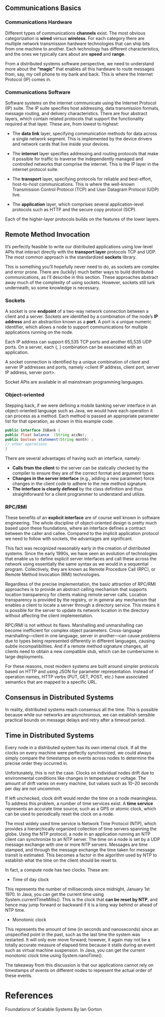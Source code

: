 
## Communications Basics

### Communications Hardware

Different types of communications **channels** exist. The most obvious categorization is **wired** versus 
**wireless**. For each category there are multiple network transmission hardware technologies that can ship bits 
from one machine to another. Each technology has different characteristics, and the ones we typically care about are 
**speed** and **range**.

From a distributed systems software perspective, we need to understand more about the **“magic”** that enables all this 
hardware to route messages from, say, my cell phone to my bank and back. This is where the Internet Protocol (IP) 
comes in.

### Communications Software

Software systems on the internet communicate using the Internet Protocol (IP) suite. The IP suite specifies host 
addressing, data transmission formats, message routing, and delivery characteristics. There are four abstract layers,
which contain related protocols that support the functionality required at that layer. These are, from lowest to 
highest:

- The **data link** layer, specifying communication methods for data across a single network segment. This is 
implemented by the device drivers and network cards that live inside your devices.

- The **internet** layer specifies addressing and routing protocols that make it possible for traffic to traverse the 
independently managed and controlled networks that comprise the internet. This is the IP layer in the internet protocol suite.

- The **transport** layer, specifying protocols for reliable and best-effort, host-to-host communications. This is 
where the well-known Transmission Control Protocol (TCP) and User Datagram Protocol (UDP) live.

- The **application** layer, which comprises several application-level protocols such as HTTP and the secure copy 
protocol (SCP).

Each of the higher-layer protocols builds on the features of the lower layers. 

## Remote Method Invocation

It’s perfectly feasible to write our distributed applications using low-level APIs that interact directly with the 
**transport layer** protocols TCP and UDP. The most common approach is the standardized **sockets** library.

This is something you’ll hopefully never need to do, as sockets are complex and error prone. There are (luckily) 
much better ways to build distributed communications, as I’ll describe in this section. These approaches abstract 
away much of the complexity of using sockets. However, sockets still lurk underneath, so some knowledge is necessary.

### Sockets

A socket is one **endpoint** of a two-way network connection between a client and a server. Sockets are identified by a 
combination of the node’s **IP address** and an abstraction known as a **port**. A port is a unique numeric identifier, 
which allows a node to support communications for multiple applications running on the node.

Each IP address can support 65,535 TCP ports and another 65,535 UDP ports. On a server, each {<IP Address>, <port>} 
combination can be associated with an application. 

A socket connection is identified by a unique combination of client and server IP addresses and ports, namely 
<client IP address, client port, server IP address, server port>.

Socket APIs are available in all mainstream programming languages. 

### Object-oriented

Stepping back, if we were defining a mobile banking server interface in an object-oriented language such as Java, we 
would have each operation it can process as a method. Each method is passed an appropriate parameter list for that 
operation, as shown in this example code:

```java
public interface IGBank {
public float balance  (String accNo);
public boolean statement(String month) ;
// other operations
}
```

There are several advantages of having such an interface, namely:

- **Calls from the client** to the server can be statically checked by the compiler to ensure they are of the correct 
format and argument types.
- **Changes in the server interface** (e.g., adding a new parameter) force changes in the client code to adhere to the 
new method signature.
- **The interface is clearly defined** by the class definition and thus straightforward for a client programmer to 
understand and utilize.

### RPC/RMI

These benefits of an **explicit interface** are of course well known in software engineering. The whole discipline of 
object-oriented design is pretty much based upon these foundations, where an interface defines a contract between 
the caller and callee. Compared to the implicit application protocol we need to follow with sockets, the advantages 
are significant.

This fact was recognized reasonably early in the creation of distributed systems. Since the early 1990s, we have 
seen an evolution of technologies that enable us to define explicit server interfaces and call these across the 
network using essentially the same syntax as we would in a sequential program. Collectively, they are known as 
Remote Procedure Call (RPC), or Remote Method Invocation (RMI) technologies.

Regardless of the precise implementation, the basic attraction of RPC/RMI approaches is to provide an abstract 
calling mechanism that supports location transparency for clients making remote server calls. Location transparency 
is provided by the registry, or in general any mechanism that enables a client to locate a server through a 
directory service. This means it is possible for the server to update its network location in the directory without 
affecting the client implementation.

RPC/RMI is not without its flaws. Marshalling and unmarshalling can become inefficient for complex object parameters.
Cross-language marshalling—client in one language, server in another—can cause problems due to types being 
represented differently in different languages, causing subtle incompatibilities. And if a remote method signature 
changes, all clients need to obtain a new compatible stub, which can be cumbersome in large deployments.

For these reasons, most modern systems are built around simpler protocols based on HTTP and using JSON for parameter 
representation. Instead of operation names, HTTP verbs (PUT, GET, POST, etc.) have associated semantics that are 
mapped to a specific URL.

## Consensus in Distributed Systems

In reality, distributed systems reach consensus all the time. This is possible because while our networks are 
asynchronous, we can establish sensible practical bounds on message delays and retry after a timeout period.

## Time in Distributed Systems

Every node in a distributed system has its own internal clock. If all the clocks on every machine were perfectly 
synchronized, we could always simply compare the timestamps on events across nodes to determine the precise order 
they occurred in.

Unfortunately, this is not the case. Clocks on individual nodes drift due to environmental conditions like changes 
in temperature or voltage. The amount of drift varies on every machine, but values such as 10–20 seconds per day are 
not uncommon.

If left unchecked, clock drift would render the time on a node meaningless. To address this problem, a number of 
time services exist. A **time service** represents an accurate time source, such as a GPS or atomic clock, which can be 
used to periodically reset the clock on a node.

The most widely used time service is Network Time Protocol (NTP), which provides a hierarchically organized 
collection of time servers spanning the globe. Using the NTP protocol, a node in an application running an NTP 
client can synchronize to an NTP server. The time on a node is set by a UDP message exchange with one or more NTP 
servers. Messages are time stamped, and through the message exchange the time taken for message transit is estimated.
This becomes a factor in the algorithm used by NTP to establish what the time on the client should be reset to.

In fact, a compute node has two clocks. These are:

- Time of day clock

This represents the number of milliseconds since midnight, January 1st 1970. In Java, you can get the current time 
using System.currentTimeMillis(). This is the clock that **can be reset by NTP**, and hence may jump forward or backward 
if it is a long way behind or ahead of NTP time.

- Monotonic clock

This represents the amount of time (in seconds and nanoseconds) since an unspecified point in the past, such as the 
last time the system was restarted. It will only ever move forward; however, it again may not be a totally accurate 
measure of elapsed time because it stalls during an event such as virtual machine suspension. In Java, you can get 
the current monotonic clock time using Sys⁠tem.nanoTime().

The takeaway from this discussion is that our applications cannot rely on timestamps of events on different nodes to 
represent the actual order of these events.

# References

Foundations of Scalable Systems By Ian Gorton
